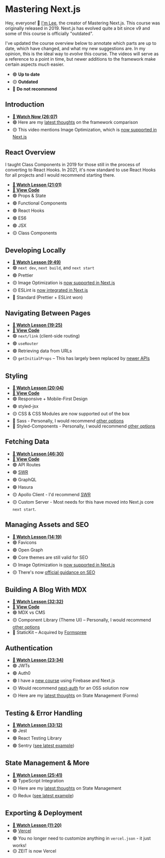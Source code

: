 # Mastering Next.js

Hey, everyone! 👋 [I'm Lee](https://leerob.io/), the creator of Mastering Next.js. This course was originally released in 2019. Next.js has evolved quite a bit since v9 and some of this course is officially "outdated".

I've updated the course overview below to annotate which parts are up to date, which have changed, and what my new suggestions are. In my opinion, this is the ideal way to _evolve_ this course. The videos will serve as a reference to a point in time, but newer additions to the framework make certain aspects _much_ easier.

- 🟢 **Up to date**
- 🟡 **Outdated**
- 🔴 **Do not recommend**

## Introduction

- [**🎥 Watch Now (26:07)**](https://www.youtube.com/watch?v=uQeidE2LA1s&list=PL6bwFJ82M6FXjyBTVi6WSCWin8q_g_8RR)
- 🟢 Here are my [latest thoughts](https://leerob.io/blog/nextjs-gatsby-create-react-app) on the framework comparison
- 🟡 This video mentions Image Optimization, which is [now supported in Next.js](https://nextjs.org/docs/basic-features/image-optimization)

## React Overview

I taught Class Components in 2019 for those still in the process of converting to React Hooks. In 2021, it's now standard to use React Hooks for all projects and I would recommend starting there.

- [**🎥 Watch Lesson (21:01)**](https://www.youtube.com/watch?v=cahFm8eeeJI&list=PL6bwFJ82M6FXjyBTVi6WSCWin8q_g_8RR)
- [**👀 View Code**](https://github.com/leerob/mastering-nextjs/tree/main/course/react)
- 🟢 Props & State
- 🟢 Functional Components
- 🟢 React Hooks
- 🟢 ES6
- 🟢 JSX
- 🟡 Class Components

## Developing Locally

- [**🎥 Watch Lesson (9:49)**](https://www.youtube.com/watch?v=KojdxS-1ot8&list=PL6bwFJ82M6FXjyBTVi6WSCWin8q_g_8RR)
- 🟢 `next dev`, `next build`, and `next start`
- 🟢 Prettier
- 🟡 Image Optimization is [now supported in Next.js](https://nextjs.org/docs/basic-features/image-optimization)
- 🟡 ESLint is [now integrated in Next.js](https://nextjs.org/docs/basic-features/eslint)
- 🔴 Standard (Prettier + ESLint won)

## Navigating Between Pages

- [**🎥 Watch Lesson (19:25)**](https://www.youtube.com/watch?v=ERUHYh_65F4&list=PL6bwFJ82M6FXjyBTVi6WSCWin8q_g_8RR)
- [**👀 View Code**](https://github.com/leerob/mastering-nextjs/tree/main/course/navigation)
- 🟢 `next/link` (client-side routing)
- 🟢 `useRouter`
- 🟢 Retrieving data from URLs
- 🟡 `getInitialProps` – This has largely been replaced by [newer APIs](https://nextjs.org/blog/next-9-3#next-gen-static-site-generation-ssg-support)

## Styling

- [**🎥 Watch Lesson (20:04)**](https://www.youtube.com/watch?v=2t6y-bDIe0Y&list=PL6bwFJ82M6FXjyBTVi6WSCWin8q_g_8RR)
- [**👀 View Code**](https://github.com/leerob/mastering-nextjs/tree/main/course/styling)
- 🟢 Responsive + Mobile-First Design
- 🟢 styled-jsx
- 🟡 CSS & CSS Modules are now supported out of the box
- 🔴 Sass - Personally, I would recommend [other options](https://leerob.io/blog/css-with-react)
- 🔴 Styled-Components - Personally, I would recommend [other options](https://leerob.io/blog/css-with-react)

## Fetching Data

- [**🎥 Watch Lesson (46:30)**](https://www.youtube.com/watch?v=0UjtqQGLMks&list=PL6bwFJ82M6FXjyBTVi6WSCWin8q_g_8RR)
- [**👀 View Code**](https://github.com/leerob/mastering-nextjs/tree/main/course/fetching-data)
- 🟢 API Routes
- 🟢 [SWR](https://swr.vercel.app)
- 🟢 GraphQL
- 🟢 Hasura
- 🟡 Apollo Client - I'd recommend [SWR](https://swr.vercel.app/docs/data-fetching#graphql)
- 🟡 Custom Server - Most needs for this have moved into Next.js core `next start`.

## Managing Assets and SEO

- [**🎥 Watch Lesson (14:19)**](https://www.youtube.com/watch?v=fJL1K14F8R8&list=PL6bwFJ82M6FXjyBTVi6WSCWin8q_g_8RR)
- 🟢 Favicons
- 🟢 Open Graph
- 🟢 Core themes are still valid for SEO
- 🟡 Image Optimization is [now supported in Next.js](https://nextjs.org/docs/basic-features/image-optimization)
- 🟡 There's now [official guidance on SEO](https://nextjs.org/learn/seo)

## Building A Blog With MDX

- [**🎥 Watch Lesson (32:32)**](https://www.youtube.com/watch?v=dsCfi0yRr1w&list=PL6bwFJ82M6FXjyBTVi6WSCWin8q_g_8RR)
- [**👀 View Code**](https://github.com/leerob/mastering-nextjs/tree/main/course/mdx)
- 🟢 MDX vs CMS
- 🟡 Component Library (Theme UI) – Personally, I would recommend [other options](https://leerob.io/blog/css-with-react)
- 🔴 StaticKit – Acquired by [Formspree](https://formspree.io/)

## Authentication

- [**🎥 Watch Lesson (23:34)**](https://www.youtube.com/watch?v=1BUT7T9ThlU&list=PL6bwFJ82M6FXjyBTVi6WSCWin8q_g_8RR)
- 🟢 JWTs
- 🟢 Auth0
- 🟢 I have a [new course](https://react2025.com/) using Firebase and Next.js
- 🟡 Would recommend [next-auth](https://next-auth.js.org/) for an OSS solution now
- 🟡 Here are my [latest thoughts](https://leerob.io/blog/react-state-management) on State Management (Forms)

## Testing & Error Handling

- [**🎥 Watch Lesson (33:12)**](https://www.youtube.com/watch?v=yPBtVxDEC0w&list=PL6bwFJ82M6FXjyBTVi6WSCWin8q_g_8RR)
- 🟢 Jest
- 🟢 React Testing Library
- 🟢 Sentry ([see latest example](https://github.com/vercel/next.js/tree/canary/examples/with-sentry))

## State Management & More

- [**🎥 Watch Lesson (25:41)**](https://www.youtube.com/watch?v=MR43-gYVQbI&list=PL6bwFJ82M6FXjyBTVi6WSCWin8q_g_8RR)
- 🟢 TypeScript Integration
- 🟡 Here are my [latest thoughts](https://leerob.io/blog/react-state-management) on State Management
- 🟡 Redux ([see latest example](https://github.com/vercel/next.js/tree/canary/examples/with-redux))

## Exporting & Deployment

- [**🎥 Watch Lesson (11:20)**](https://www.youtube.com/watch?v=OQ4O4daD434&list=PL6bwFJ82M6FXjyBTVi6WSCWin8q_g_8RR)
- 🟢 [Vercel](https://vercel.com)
- 🟢 You no longer need to customize anything in `vercel.json` - it just works!
- 🟡 ZEIT is now Vercel
